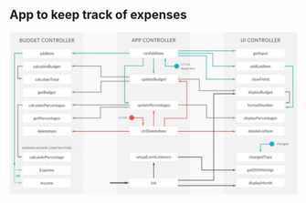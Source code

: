 ## App to keep track of expenses

![Final architecture](https://github.com/arstrel/budgety/blob/master/Structure.PNG)